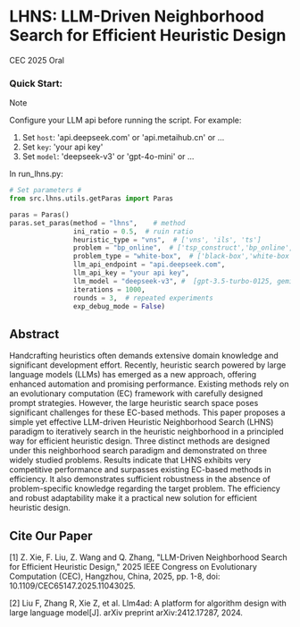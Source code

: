 # LHNS: LLM-Driven Neighborhood Search for Efficient Heuristic Design
CEC 2025 Oral

### Quick Start:

> [!Note]
> Configure your LLM api before running the script. For example:
>
> 1) Set `host`: 'api.deepseek.com' or 'api.metaihub.cn' or ...
> 2) Set `key`: 'your api key'
> 3) Set `model`: 'deepseek-v3' or 'gpt-4o-mini' or ...

In run_lhns.py:
```python
# Set parameters #
from src.lhns.utils.getParas import Paras

paras = Paras()
paras.set_paras(method = "lhns",    # method
                ini_ratio = 0.5,  # ruin ratio
                heuristic_type = "vns",  # ['vns', 'ils', 'ts']
                problem = "bp_online",  # ['tsp_construct','bp_online', 'admissible_set', 'tsp_gls']
                problem_type = "white-box",  # ['black-box','white-box']
                llm_api_endpoint = "api.deepseek.com",
                llm_api_key = "your api key",
                llm_model = "deepseek-v3", #  [gpt-3.5-turbo-0125, gemini-pro, claude-3-5-sonnet-20240620]
                iterations = 1000,
                rounds = 3,  # repeated experiments
                exp_debug_mode = False)
```

## Abstract

Handcrafting heuristics often demands extensive domain knowledge and significant development effort. Recently, heuristic search powered by large language models (LLMs) has emerged as a new approach, offering enhanced automation and promising performance. Existing methods rely on an evolutionary computation (EC) framework with carefully designed prompt strategies. However, the large heuristic search space poses significant challenges for these EC-based methods. This paper proposes a simple yet effective LLM-driven Heuristic Neighborhood Search (LHNS) paradigm to iteratively search in the heuristic neighborhood in a principled way for efficient heuristic design. Three distinct methods are designed under this neighborhood search paradigm and demonstrated on three widely studied problems. Results indicate that LHNS exhibits very competitive performance and surpasses existing EC-based methods in efficiency. It also demonstrates sufficient robustness in the absence of problem-specific knowledge regarding the target problem. The efficiency and robust adaptability make it a practical new solution for efficient heuristic design.

## Cite Our Paper

[1] Z. Xie, F. Liu, Z. Wang and Q. Zhang, 
"LLM-Driven Neighborhood Search for Efficient Heuristic Design," 
2025 IEEE Congress on Evolutionary Computation (CEC), Hangzhou, China, 2025, pp. 1-8, doi: 10.1109/CEC65147.2025.11043025.

[2] Liu F, Zhang R, Xie Z, et al. Llm4ad: A platform for algorithm design with large language model[J]. arXiv preprint arXiv:2412.17287, 2024.
